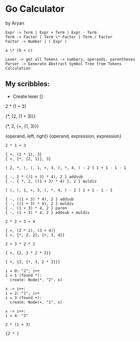 # Go Calculator

by Aryan

```
Expr -> Term | Expr + Term | Expr - Term
Term -> Factor | Term \* Factor | Term / Factor
Factor -> Number | ( Expr )

a \* (b + c)

Lexer -> get all Tokens -> numbers, operands, parentheses
Parser -> Generate Abstract Symbol Tree from Tokens
Calculation
```

## My scribbles:

- Create lexer []

2 \* (1 + 3)

{\*, {2, (1 + 3)}}

{\*, 2, {+, {1, 3}}}

{operand, left, right}
{operand, expression, expression}

```
2 * 1 + 3

{ +, (2 * 1), 3}
{ +, {*, {2, 1}}, 3}

```

```
[ 2, *, (, (, 1, +, 3, ), *, 4, ) - 2 ] 1 + 1 - 1 - 1

{ -, 2 * ((1 + 3) * 4), 2 } addsub
{ -, { *, 2, ((1 + 3) * 4) }, 2 } muldiv

```

```
[ (, (, 1, +, 3, ), *, 4, ) - 2 ] 1 + 1 - 1 - 1

{ -, ((1 + 3) * 4), 2 } addsub
{ -, ((1 + 3) * 4), 2 } muldiv
{ -, (1 + 3) * 4, 2 } paren
{ -, (1 + 3) * 4, 2 } addsub + muldiv

```

```
2 * 2 + 3 + 4

{ +, (2 * 2), (3 + 4)}
{ +, {*, 2, 2}, {+, 3, 4}}
```

```
2 + 3 * 2 * 2

{ +, {2, 3 * 2 * 2}}

{ +, {2, {*, 3, 2 * 2}}}

```

```
i = 0: "2"; i++
i = 1 (found *):
  create: Node(*, "2", x)

x -> i++:
i = 2: "1"; i++
i = 3 (found +):
  create: Node(+, "1", x)

x -> i++:
i = 4: "3"
```

```
2 * (1 + 3)

{2 * }
```
